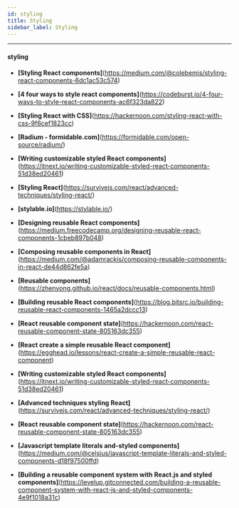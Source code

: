 ```yaml
---
id: styling
title: Styling
sidebar_label: Styling
---
```



---
#### styling

- **[Styling React components]**(https://medium.com/@colebemis/styling-react-components-6dc1ac53c574)
- **[4 four ways to style react components]**(https://codeburst.io/4-four-ways-to-style-react-components-ac6f323da822)
- **[Styling React with CSS]**(https://hackernoon.com/styling-react-with-css-9f6cef1823cc)
- **[Radium - formidable.com]**(https://formidable.com/open-source/radium/)
- **[Writing customizable styled React components]**(https://itnext.io/writing-customizable-styled-react-components-51d38ed20461)
- **[Styling React]**(https://survivejs.com/react/advanced-techniques/styling-react/)
- **[stylable.io]**(https://stylable.io/)







- **[Designing reusable React components]**(https://medium.freecodecamp.org/designing-reusable-react-components-1cbeb897b048)
- **[Composing reusable components in React]**(https://medium.com/@adamrackis/composing-reusable-components-in-react-de44d862fe5a)
- **[Reusable components]**(https://zhenyong.github.io/react/docs/reusable-components.html)
- **[Building reusable React components]**(https://blog.bitsrc.io/building-reusable-react-components-1465a2dccc13)
- **[React reusable component state]**(https://hackernoon.com/react-reusable-component-state-805163dc355)
- **[React create a simple reusable React component]**(https://egghead.io/lessons/react-create-a-simple-reusable-react-component)
- **[Writing customizable styled React components]**(https://itnext.io/writing-customizable-styled-react-components-51d38ed20461)
- **[Advanced techniques styling React]**(https://survivejs.com/react/advanced-techniques/styling-react/)
- **[React reusable component state]**(https://hackernoon.com/react-reusable-component-state-805163dc355)
- **[Javascript template literals and-styled components]**(https://medium.com/@celsius/javascript-template-literals-and-styled-components-d18f97500ffd)
- **[Building a reusable component system with React.js and styled components]**(https://levelup.gitconnected.com/building-a-reusable-component-system-with-react-js-and-styled-components-4e9f1018a31c)



